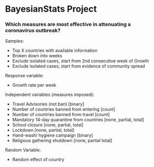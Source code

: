 # BayesianStats Project
### Which measures are most effective in attenuating a coronavirus outbreak?

Samples:
- Top X countries with available information 
- Broken down into weeks
- Exclude isolated cases, start from 2nd consecutive week of Growth
- Exclude isolated cases, start from evidence of community spread

Response variable:
- Growth rate per week


Independent variables (measures imposed):
- Travel Advisories (not ban) [binary]
- Number of countries banned from entering [count]
- Number of countries banned from travel [count]
- Mandatory 14-day quarantine from countries [none, partial, total]
- School closure [none, partial, total]
- Lockdown [none, partial, total]
- Hand-wash/ hygiene campaign [binary]
- Religious gathering shutdown [none, partial total]

Random Variable:
- Random effect of country

